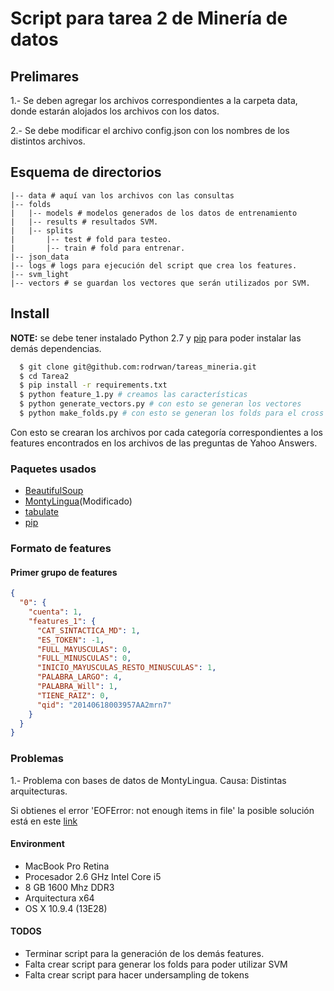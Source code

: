 # Script para tarea 2 de Minería de datos
## Prelimares

1.- Se deben agregar los archivos correspondientes a la carpeta data, donde estarán alojados los archivos con los datos.

2.- Se debe modificar el archivo config.json con los nombres de los distintos archivos.
## Esquema de directorios
```
|-- data # aquí van los archivos con las consultas
|-- folds
|   |-- models # modelos generados de los datos de entrenamiento
|   |-- results # resultados SVM.
|   |-- splits
|       |-- test # fold para testeo.
|       |-- train # fold para entrenar.
|-- json_data
|-- logs # logs para ejecución del script que crea los features.
|-- svm_light
|-- vectors # se guardan los vectores que serán utilizados por SVM.
```
## Install

**NOTE:** se debe tener instalado Python 2.7 y [pip](http://pip.readthedocs.org/en/latest/installing.html) para poder instalar las demás dependencias.

```sh
  $ git clone git@github.com:rodrwan/tareas_mineria.git
  $ cd Tarea2
  $ pip install -r requirements.txt
  $ python feature_1.py # creamos las características
  $ python generate_vectors.py # con esto se generan los vectores
  $ python make_folds.py # con esto se generan los folds para el cross validation
```

Con esto se crearan los archivos por cada categoría correspondientes a los features encontrados en los archivos de las preguntas de Yahoo Answers.

### Paquetes usados

* [BeautifulSoup](http://www.crummy.com/software/BeautifulSoup/bs4/doc/)
* [MontyLingua](http://web.media.mit.edu/~hugo/montylingua/)(Modificado)
* [tabulate](https://pypi.python.org/pypi/tabulate)
* [pip](http://pip.readthedocs.org/en/latest/installing.html)

### Formato de features
#### Primer grupo de features
```json
{
  "0": {
    "cuenta": 1,
    "features_1": {
      "CAT_SINTACTICA_MD": 1,
      "ES_TOKEN": -1,
      "FULL_MAYUSCULAS": 0,
      "FULL_MINUSCULAS": 0,
      "INICIO_MAYUSCULAS_RESTO_MINUSCULAS": 1,
      "PALABRA_LARGO": 4,
      "PALABRA_Will": 1,
      "TIENE_RAIZ": 0,
      "qid": "20140618003957AA2mrn7"
    }
  }
}
```

### Problemas

1.- Problema con bases de datos de MontyLingua. Causa: Distintas arquitecturas.

Si obtienes el error 'EOFError: not enough items in file' la posible solución está en este [link](http://frdcsa.org/~andrewdo/WebWiki/MontyLingua.html)

#### Environment
* MacBook Pro Retina
* Procesador 2.6 GHz Intel Core i5
* 8 GB 1600 Mhz DDR3
* Arquitectura x64
* OS X 10.9.4 (13E28)

#### TODOS

* Terminar script para la generación de los demás features.
* Falta crear script para generar los folds para poder utilizar SVM
* Falta crear script para hacer undersampling de tokens